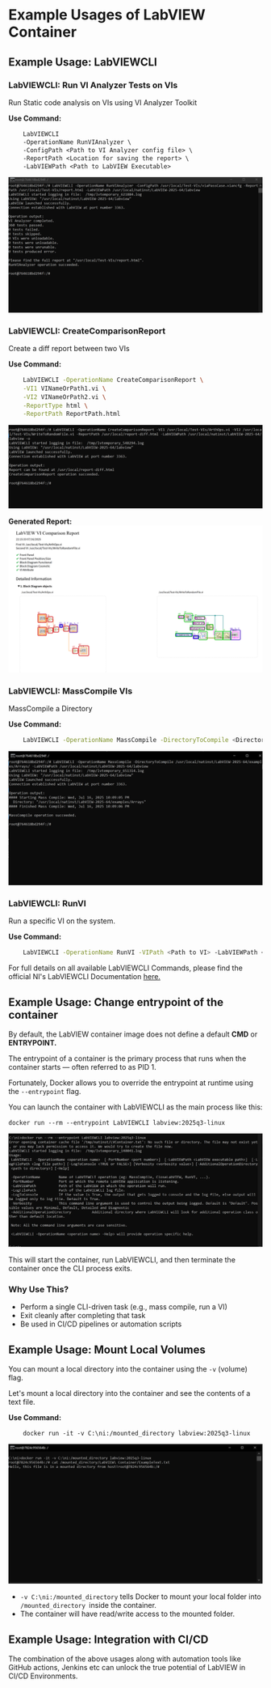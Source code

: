 # Example Usages of LabVIEW Container
## Example Usage: LabVIEWCLI
### LabVIEWCLI: Run VI Analyzer Tests on VIs
Run Static code analysis on VIs using VI Analyzer Toolkit

**Use Command:**
```
    LabVIEWCLI
    -OperationName RunVIAnalyzer \
    -ConfigPath <Path to VI Analyzer config file> \
    -ReportPath <Location for saving the report> \
    -LabVIEWPath <Path to LabVIEW Executable>
```
![Run VI Analyzer](VIA.PNG)

### LabVIEWCLI: CreateComparisonReport
Create a diff report between two VIs

**Use Command:**
```bash
    LabVIEWCLI -OperationName CreateComparisonReport \
    -VI1 VINameOrPath1.vi \
    -VI2 VINameOrPath2.vi \
    -ReportType html \
    -ReportPath ReportPath.html
```

![VIDiff](CompareReport.PNG)

**Generated Report:**
![GeneratedReport](./DiffReport.PNG)

### LabVIEWCLI: MassCompile VIs
MassCompile a Directory

**Use Command:**
```bash
    LabVIEWCLI -OperationName MassCompile -DirectoryToCompile <Directory to Compile> -LabVIEWPath <Path to LabVIEW Executable>
```

![MassCompile](./MassCompile.PNG)

### LabVIEWCLI: RunVI
Run a specific VI on the system.

**Use Command:**
```bash
    LabVIEWCLI -OperationName RunVI -VIPath <Path to VI> -LabVIEWPath <Path to LabVIEW Executable>
```

For full details on all available LabVIEWCLI Commands, please find the official NI's LabVIEWCLI Documentation [here.](https://www.ni.com/docs/en-US/bundle/labview/page/predefined-command-line-operations.html?srsltid=AfmBOorqX__K-Rfh8JZCEho3PyoM75cXxBwij71DN5g89FPu6YoTZ7VQ)

## Example Usage: Change entrypoint of the container
By default, the LabVIEW container image does not define a default **CMD** or **ENTRYPOINT.**

The entrypoint of a container is the primary process that runs when the container starts — often referred to as PID 1.

Fortunately, Docker allows you to override the entrypoint at runtime using the `--entrypoint` flag.

You can launch the container with LabVIEWCLI as the main process like this:

```shell
docker run --rm --entrypoint LabVIEWCLI labview:2025q3-linux
```

![Entrypoiny](./Entrypoint.PNG)

This will start the container, run LabVIEWCLI, and then terminate the container once the CLI process exits.

### Why Use This?
- Perform a single CLI-driven task (e.g., mass compile, run a VI)
- Exit cleanly after completing that task
- Be used in CI/CD pipelines or automation scripts

## Example Usage: Mount Local Volumes
You can mount a local directory into the container using the `-v` (volume) flag.

Let's mount a local directory into the container and see the contents of a text file.

**Use Command:**
```shell
    docker run -it -v C:\ni:/mounted_directory labview:2025q3-linux
```

![Mount](./MountLocalDir.PNG)

- `-v C:\ni:/mounted_directory` tells Docker to mount your local folder into `/mounted_directory `inside the container.
- The container will have read/write access to the mounted folder.

## Example Usage: Integration with CI/CD
The combination of the above usages along with automation tools like GitHub actions, Jenkins etc can unlock the true potential of LabVIEW in CI/CD Environments.





